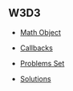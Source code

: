 ## W3D3

+ [Math Object][math-object]
+ [Callbacks][callbacks]


+ [Problems Set][problems-w3d3]
+ [Solutions][solutions-w3d3]

[math-object]: ./notes/math_object.md
[callbacks]: ./notes/callbacks.md
[problems-w3d3]: ./problems/problem_set.md
[solutions-w3d3]: ./problems/solution.js
